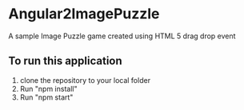 # Angular2ImagePuzzle
A sample Image Puzzle game created using HTML 5 drag drop event 

## To run this application 
1. clone the repository to your local folder 
2. Run "npm install"
3. Run "npm start" 
